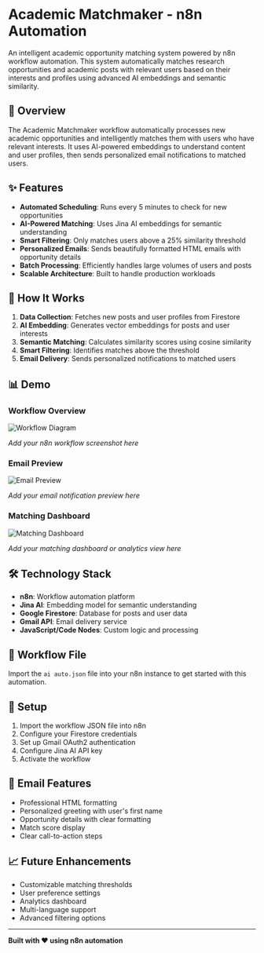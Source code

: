 # Academic Matchmaker - n8n Automation

An intelligent academic opportunity matching system powered by n8n workflow automation. This system automatically matches research opportunities and academic posts with relevant users based on their interests and profiles using advanced AI embeddings and semantic similarity.

## 🎯 Overview

The Academic Matchmaker workflow automatically processes new academic opportunities and intelligently matches them with users who have relevant interests. It uses AI-powered embeddings to understand content and user profiles, then sends personalized email notifications to matched users.

## ✨ Features

- **Automated Scheduling**: Runs every 5 minutes to check for new opportunities
- **AI-Powered Matching**: Uses Jina AI embeddings for semantic understanding
- **Smart Filtering**: Only matches users above a 25% similarity threshold
- **Personalized Emails**: Sends beautifully formatted HTML emails with opportunity details
- **Batch Processing**: Efficiently handles large volumes of users and posts
- **Scalable Architecture**: Built to handle production workloads

## 🚀 How It Works

1. **Data Collection**: Fetches new posts and user profiles from Firestore
2. **AI Embedding**: Generates vector embeddings for posts and user interests
3. **Semantic Matching**: Calculates similarity scores using cosine similarity
4. **Smart Filtering**: Identifies matches above the threshold
5. **Email Delivery**: Sends personalized notifications to matched users

## 📊 Demo

### Workflow Overview

![Workflow Diagram](images/workflow-diagram.png)

*Add your n8n workflow screenshot here*

### Email Preview

![Email Preview](images/email-preview.png)

*Add your email notification preview here*

### Matching Dashboard

![Matching Dashboard](images/dashboard.png)

*Add your matching dashboard or analytics view here*

## 🛠️ Technology Stack

- **n8n**: Workflow automation platform
- **Jina AI**: Embedding model for semantic understanding
- **Google Firestore**: Database for posts and user data
- **Gmail API**: Email delivery service
- **JavaScript/Code Nodes**: Custom logic and processing

## 📝 Workflow File

Import the `ai auto.json` file into your n8n instance to get started with this automation.

## 🔧 Setup

1. Import the workflow JSON file into n8n
2. Configure your Firestore credentials
3. Set up Gmail OAuth2 authentication
4. Configure Jina AI API key
5. Activate the workflow

## 📧 Email Features

- Professional HTML formatting
- Personalized greeting with user's first name
- Opportunity details with clear formatting
- Match score display
- Clear call-to-action steps

## 📈 Future Enhancements

- Customizable matching thresholds
- User preference settings
- Analytics dashboard
- Multi-language support
- Advanced filtering options

---

**Built with ❤️ using n8n automation**

